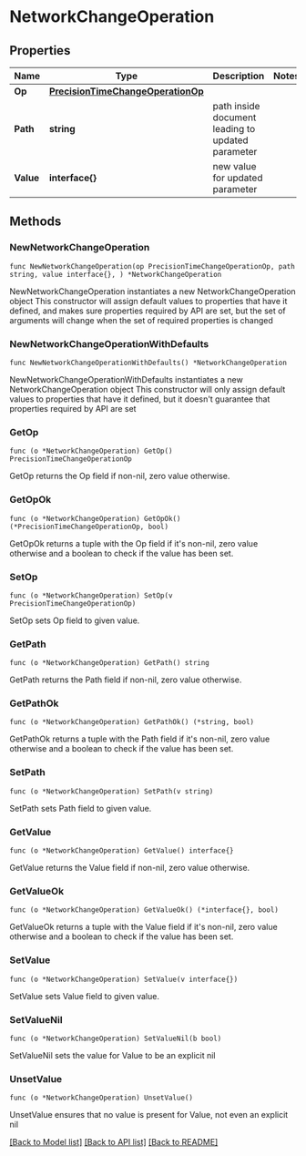 # NetworkChangeOperation

## Properties

Name | Type | Description | Notes
------------ | ------------- | ------------- | -------------
**Op** | [**PrecisionTimeChangeOperationOp**](PrecisionTimeChangeOperationOp.md) |  | 
**Path** | **string** | path inside document leading to updated parameter | 
**Value** | **interface{}** | new value for updated parameter | 

## Methods

### NewNetworkChangeOperation

`func NewNetworkChangeOperation(op PrecisionTimeChangeOperationOp, path string, value interface{}, ) *NetworkChangeOperation`

NewNetworkChangeOperation instantiates a new NetworkChangeOperation object
This constructor will assign default values to properties that have it defined,
and makes sure properties required by API are set, but the set of arguments
will change when the set of required properties is changed

### NewNetworkChangeOperationWithDefaults

`func NewNetworkChangeOperationWithDefaults() *NetworkChangeOperation`

NewNetworkChangeOperationWithDefaults instantiates a new NetworkChangeOperation object
This constructor will only assign default values to properties that have it defined,
but it doesn't guarantee that properties required by API are set

### GetOp

`func (o *NetworkChangeOperation) GetOp() PrecisionTimeChangeOperationOp`

GetOp returns the Op field if non-nil, zero value otherwise.

### GetOpOk

`func (o *NetworkChangeOperation) GetOpOk() (*PrecisionTimeChangeOperationOp, bool)`

GetOpOk returns a tuple with the Op field if it's non-nil, zero value otherwise
and a boolean to check if the value has been set.

### SetOp

`func (o *NetworkChangeOperation) SetOp(v PrecisionTimeChangeOperationOp)`

SetOp sets Op field to given value.


### GetPath

`func (o *NetworkChangeOperation) GetPath() string`

GetPath returns the Path field if non-nil, zero value otherwise.

### GetPathOk

`func (o *NetworkChangeOperation) GetPathOk() (*string, bool)`

GetPathOk returns a tuple with the Path field if it's non-nil, zero value otherwise
and a boolean to check if the value has been set.

### SetPath

`func (o *NetworkChangeOperation) SetPath(v string)`

SetPath sets Path field to given value.


### GetValue

`func (o *NetworkChangeOperation) GetValue() interface{}`

GetValue returns the Value field if non-nil, zero value otherwise.

### GetValueOk

`func (o *NetworkChangeOperation) GetValueOk() (*interface{}, bool)`

GetValueOk returns a tuple with the Value field if it's non-nil, zero value otherwise
and a boolean to check if the value has been set.

### SetValue

`func (o *NetworkChangeOperation) SetValue(v interface{})`

SetValue sets Value field to given value.


### SetValueNil

`func (o *NetworkChangeOperation) SetValueNil(b bool)`

 SetValueNil sets the value for Value to be an explicit nil

### UnsetValue
`func (o *NetworkChangeOperation) UnsetValue()`

UnsetValue ensures that no value is present for Value, not even an explicit nil

[[Back to Model list]](../README.md#documentation-for-models) [[Back to API list]](../README.md#documentation-for-api-endpoints) [[Back to README]](../README.md)


